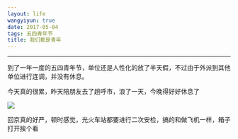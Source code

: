 ```yaml
---
layout: life
wangyiyun: true
date: 2017-05-04
tags: 五四青年节
title: 我们都是青年
---
```


*************

到了一年一度的五四青年节，单位还是人性化的放了半天假，不过由于外派到其他单位进行连调，并没有休息。

今天真的很累，昨天陪朋友去了趟呼市，浪了一天，今晚得好好休息了

![](/life/2017/2017res/5/1/jpg)

回京真的好严，顿时感觉，光火车站都要进行二次安检，搞的和做飞机一样，箱子打开挨个看


